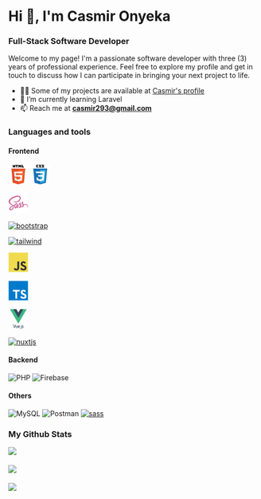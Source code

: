 <h1 align=""> Hi 👋, I'm Casmir Onyeka </h1>
<h3 align="">Full-Stack Software Developer</h3>

Welcome to my page! I'm a passionate software developer with three (3) years of professional experience. Feel free to explore my profile and get in touch to discuss how I can participate in bringing your next project to life.

- 👨‍💻 Some of my projects are available at [Casmir's profile](https://www.casmir.dev/)
- 🌱 I’m currently learning Laravel
- 📫 Reach me at **casmir293@gmail.com** 

### Languages and tools 
#### Frontend
  <a href="https://www.w3.org/html/" target="_blank" rel="noreferrer"> <img
        src="https://raw.githubusercontent.com/devicons/devicon/master/icons/html5/html5-original-wordmark.svg"
        alt="html5" width="40" height="40" /></a> <a href="https://www.w3schools.com/css/" target="_blank" rel="noreferrer"> <img
        src="https://raw.githubusercontent.com/devicons/devicon/master/icons/css3/css3-original-wordmark.svg" alt="css3"
        width="40" height="40" /> </a>

  <a href="https://sass-lang.com" target="_blank" rel="noreferrer"> <img
        src="https://raw.githubusercontent.com/devicons/devicon/master/icons/sass/sass-original.svg" alt="sass"
        width="40" height="40" /> </a>

  <a href="https://getbootstrap.com" target="_blank" rel="noreferrer"> <img
        src="https://en.vetores.org/d/bootstrap.svg"
        alt="bootstrap" width="40" height="40" /> </a>

  <a href="https://tailwindcss.com/" target="_blank" rel="noreferrer"> <img
        src="https://www.vectorlogo.zone/logos/tailwindcss/tailwindcss-icon.svg" alt="tailwind" width="40"
        height="40" /> </a>

  <a href="https://developer.mozilla.org/en-US/docs/Web/JavaScript" target="_blank" rel="noreferrer"> <img
        src="https://raw.githubusercontent.com/devicons/devicon/master/icons/javascript/javascript-original.svg"
        alt="javascript" width="40" height="40" /> </a>

  <a href="https://www.typescriptlang.org/" target="_blank" rel="noreferrer"> <img
        src="https://raw.githubusercontent.com/devicons/devicon/master/icons/typescript/typescript-original.svg"
        alt="typescript" width="40" height="40" /> </a>

  <a href="https://vuejs.org/" target="_blank" rel="noreferrer">
      <img src="https://raw.githubusercontent.com/devicons/devicon/master/icons/vuejs/vuejs-original-wordmark.svg"
        alt="vuejs" width="40" height="40" /> </a>

  <a href="https://nuxtjs.org/" target="_blank" rel="noreferrer"> <img
        src="https://www.vectorlogo.zone/logos/nuxtjs/nuxtjs-icon.svg" alt="nuxtjs" width="40" height="40" /> </a>

#### Backend
![PHP](https://img.shields.io/badge/php-%23777BB4.svg?style=for-the-badge&logo=php&logoColor=white) 
![Firebase](https://img.shields.io/badge/Firebase-039BE5?style=for-the-badge&logo=Firebase&logoColor=white) 

#### Others
![MySQL](https://img.shields.io/badge/mysql-%2300f.svg?style=for-the-badge&logo=mysql&logoColor=white) 
![Postman](https://img.shields.io/badge/Postman-FF6C37?style=for-the-badge&logo=postman&logoColor=white) 
<a href="" target="" rel="noreferrer"> <img src="https://www.logo.wine/a/logo/WordPress.com/WordPress.com-Logo.wine.svg" alt="sass" width="40" height="40"/> </a>

### My Github Stats 
<p align="">
<img src="https://github-readme-stats.vercel.app/api/top-langs?username=casmir293&theme=dracula&show_icons=true&locale=en&layout=compact"/> <br><br>
<img src="https://github-readme-stats.vercel.app/api?username=casmir293&theme=dracula&show_icons=true&locale=en" /> <br><br>
<img src="https://github-readme-streak-stats.herokuapp.com/?user=casmir293&theme=dracula" />
</p>
